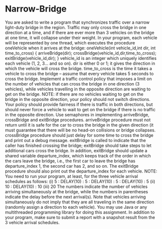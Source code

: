 # Narrow-Bridge

You are asked to write a program that synchronizes traffic over a narrow light-duty bridge in the region. Traffic
may only cross the bridge in one direction at a time, and if there are ever more than 3 vehicles on the bridge at
one time, it will collapse under their weight. In your program, each vehicle will be represented by one thread,
which executes the procedure oneVehicle when it arrives at the bridge:
oneVehicle(int vehicle_id,int dir, int time_to_cross) {
 arriveBridge(dir);
 crossBridge(vehicle_id,dir,time_to_cross);
 exitBridge(vehicle_id,dir);
}
vehicle_id is an integer which uniquely identifies each vehicle (1, 2, 3... and so on).
dir is either 0 or 1; it gives the direction in which the vehicle will cross the bridge.
time_to_cross is the time it takes a vehicle to cross the bridge – assume that every vehicle takes 5 seconds to
cross the bridge.
Implement a traffic control policy that imposes a limit on the number of vehicles that can cross the bridge in one
direction (3 vehicles), while vehicles travelling in the opposite direction are waiting to get on the bridge. NOTE:
if there are no vehicles waiting to get on the bridge in the opposite direction, your policy should not switch
directions. Your policy should provide fairness if there is traffic in both directions, but should never force a
vehicle to wait to get on the bridge if there is no traffic in the opposite direction.
Use semaphores in implementing arriveBridge, crossBridge and exitBridge procedures. arriveBridge procedure
must not return until it is safe for the car to cross the bridge in the given direction (it must guarantee that there
will be no head-on collisions or bridge collapses. crossBridge procedure should just delay for some time to
cross the bridge and print out a debug message. exitBridge is called to indicate that the caller has finished
crossing the bridge; exitBridge should take steps to let additional cars cross the bridge. In addition, exitBridge
should update a shared variable departure_index, which keeps track of the order in which the cars leave the
bridge, i.e., the first car to leave the bridge has departure_index 1, the second car has 2, and so on. The
exitBridge procedure should also print out the departure_index for each vehicle.
NOTE: You need to run your program, at least, for the three vehicle arrival schedules as follows:
(i) 5 : DELAY(10) : 5 : DELAY(10) : 5 : DELAY(10) : 5 (ii) 10 : DELAY(10) : 10 (iii) 20
The numbers indicate the number of vehicles arriving simultaneously at the bridge, while the numbers in
parentheses indicate the delay before the next arrival(s). Note that vehicles arriving simultaneously do not imply
that they are all traveling in the same direction (randomly assign a direction to each vehicle).
You may use Java or any multithreaded programming library for doing this assignment. In addition to your
program, make sure to submit a report with a snapshot result from the 3 vehicle arrival schedules.
